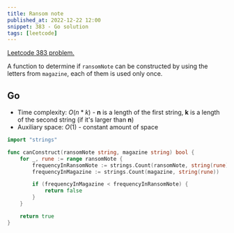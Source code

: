 ```yaml
---
title: Ransom note
published_at: 2022-12-22 12:00
snippet: 383 - Go solution
tags: [leetcode]
---
```


[Leetcode 383 problem.](https://leetcode.com/problems/ransom-note/)

A function to determine if `ransomNote` can be constructed by using the letters from `magazine`, each of them is used only once.

## Go

- Time complexity: $O(n*k)$ - **n** is a length of the first string, **k** is a length of the second string (if it's larger than **n**)
- Auxiliary space: $O(1)$ - constant amount of space

```go
import "strings"

func canConstruct(ransomNote string, magazine string) bool {
    for _, rune := range ransomNote {
        frequencyInRansomNote := strings.Count(ransomNote, string(rune))
        frequencyInMagazine := strings.Count(magazine, string(rune))

        if (frequencyInMagazine < frequencyInRansomNote) {
            return false
        }
    }

    return true
}
```
